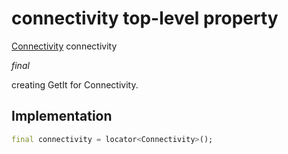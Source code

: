 


# connectivity top-level property









[Connectivity](https://pub.dev/documentation/connectivity_plus/4.0.2/connectivity_plus/Connectivity-class.html) connectivity
  
_<span class="feature">final</span>_



<p>creating GetIt for Connectivity.</p>



## Implementation

```dart
final connectivity = locator<Connectivity>();
```








